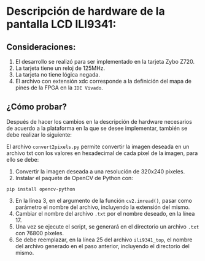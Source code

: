 # Descripción de hardware de la pantalla LCD ILI9341:

## Consideraciones:

1. El desarrollo se realizó para ser implementado en la tarjeta Zybo Z720.
2. La tarjeta tiene un reloj de 125MHz.
3. La tarjeta no tiene lógica negada.
4. El archivo con extensión xdc corresponde a la definición del mapa de pines de la FPGA en la ```IDE Vivado```.


## ¿Cómo probar?

Después de hacer los cambios en la descripción de hardware necesarios de acuerdo a la plataforma en la que se desee implementar, también se debe realizar lo siguiente:


El archivo ```convert2pixels.py``` permite convertir la imagen deseada en un archivo txt con los valores en hexadecimal de cada pixel de la imagen, para ello se debe:

1. Convertir la imagen deseada a una resolución de 320x240 pixeles.
2. Instalar el paquete de OpenCV de Python con:

```pip install opencv-python```

3. En la línea 3, en el argumento de la función ```cv2.imread()```, pasar como parámetro el nombre del archivo, incluyendo la extensión del mismo.
4. Cambiar el nombre del archivo ```.txt``` por el nombre deseado, en la línea 17.
5. Una vez se ejecute el script, se generará en el directorio un archivo ```.txt``` con 76800 píxeles.
6. Se debe reemplazar, en la línea 25 del archivo ```ili9341_top```, el nombre del archivo generado en el paso anterior, incluyendo el directorio del mismo.